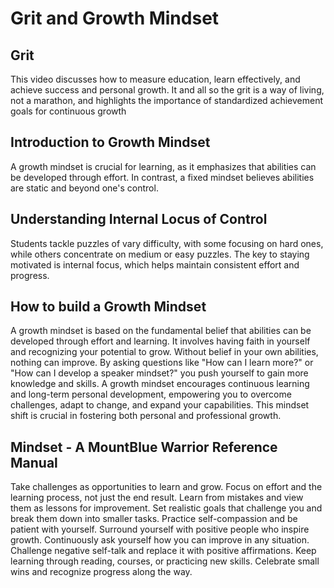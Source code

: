 # Grit and Growth Mindset

## Grit
This video discusses how to measure education, learn effectively, and achieve success and personal growth. 
It and all so the grit is a way of living, not a marathon, and highlights the importance of standardized achievement goals for continuous growth
## Introduction to Growth Mindset
A growth mindset is crucial for learning, as it emphasizes that abilities can be developed through effort.
In contrast, a fixed mindset believes abilities are static and beyond one's control.
##  Understanding Internal Locus of Control
Students tackle puzzles of vary difficulty, with some focusing on hard ones, while others concentrate on medium or easy puzzles. 
The key to staying motivated is internal focus, which helps maintain consistent effort and progress.
## How to build a Growth Mindset
A growth mindset is based on the fundamental belief that abilities can be developed through effort and learning. 
It involves having faith in yourself and recognizing your potential to grow. 
Without belief in your own abilities, nothing can improve. 
By asking questions like "How can I learn more?" or "How can I develop a speaker mindset?" you push yourself to gain more knowledge and skills. 
A growth mindset encourages continuous learning and long-term personal development, empowering you to overcome challenges, adapt to change, and expand your capabilities. 
This mindset shift is crucial in fostering both personal and professional growth.
## Mindset - A MountBlue Warrior Reference Manual
Take challenges as opportunities to learn and grow.
Focus on effort and the learning process, not just the end result.
Learn from mistakes and view them as lessons for improvement.
Set realistic goals that challenge you and break them down into smaller tasks.
Practice self-compassion and be patient with yourself.
Surround yourself with positive people who inspire growth.
Continuously ask yourself how you can improve in any situation.
Challenge negative self-talk and replace it with positive affirmations.
Keep learning through reading, courses, or practicing new skills.
Celebrate small wins and recognize progress along the way.

